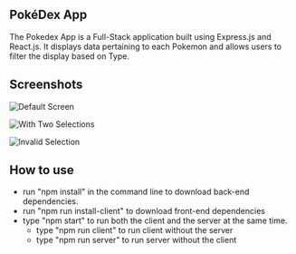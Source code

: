 ## PokéDex App

The Pokedex App is a Full-Stack application built using Express.js and React.js. It displays data pertaining to each Pokemon and allows users to filter the display based on Type.

## Screenshots

![Default Screen](/screenshots/sc1.pngraw=true "Default Screen")

![With Two Selections](/screenshots/sc2.pngraw=true "With Two Selections")

![Invalid Selection](/screenshots/sc3.pngraw=true "Invalid Selection")

## How to use

* run "npm install" in the command line to download back-end dependencies.
* run "npm run install-client" to download front-end dependencies
* type "npm start" to run both the client and the server at the same time.
    * type "npm run client" to run client without the server
    * type "npm run server" to run server without the client